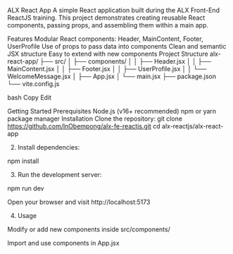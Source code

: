 ALX React App
A simple React application built during the ALX Front-End ReactJS training.
This project demonstrates creating reusable React components, passing props, and assembling them within a main app.

Features
Modular React components: Header, MainContent, Footer, UserProfile
Use of props to pass data into components
Clean and semantic JSX structure
Easy to extend with new components
Project Structure
alx-react-app/ ├── src/ │ ├── components/ │ │ ├── Header.jsx │ │ ├── MainContent.jsx │ │ ├── Footer.jsx │ │ ├── UserProfile.jsx │ │ └── WelcomeMessage.jsx │ ├── App.jsx │ └── main.jsx ├── package.json └── vite.config.js

bash Copy Edit

Getting Started
Prerequisites
Node.js (v16+ recommended)
npm or yarn package manager
Installation
Clone the repository:
git clone https://github.com/lnObempong/alx-fe-reactjs.git
cd alx-reactjs/alx-react-app

2. Install dependencies:

npm install

3. Run the development server:

npm run dev

Open your browser and visit http://localhost:5173

4. Usage

Modify or add new components inside src/components/

Import and use components in App.jsx
